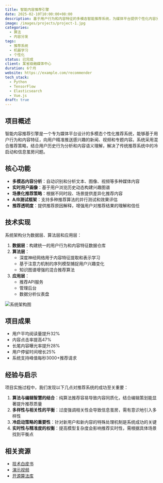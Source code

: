 ```yaml
---
title: 智能内容推荐引擎
date: 2025-02-10T10:00:00+08:00
description: 基于用户行为和内容特征的多模态智能推荐系统，为媒体平台提供个性化内容分发解决方案。
image: /images/projects/project-1.jpg
categories:
  - 算法
  - 内容分发
tags:
  - 推荐系统
  - 机器学习
  - 个性化
status: 已完成
client: 某省级融媒体中心
duration: 6个月
website: https://example.com/recommender
tech_stack:
  - Python
  - TensorFlow
  - Elasticsearch
  - Vue.js
draft: true
---
```


## 项目概述

智能内容推荐引擎是一个专为媒体平台设计的多模态个性化推荐系统，能够基于用户行为和内容特征，向用户精准推送感兴趣的新闻、视频和专题内容。系统采用混合推荐策略，结合用户历史行为分析和内容语义理解，解决了传统推荐系统中的冷启动和信息茧房问题。

## 核心功能

- **多模态内容分析**：自动识别和分析文本、图像、视频等多种媒体内容
- **实时用户画像**：基于用户浏览历史动态构建兴趣图谱
- **场景化推荐策略**：根据不同时段、场景提供差异化推荐内容
- **A/B测试框架**：支持多种推荐算法的并行测试和效果评估
- **推荐透明度**：提供推荐原因解释，增强用户对推荐结果的理解和信任

## 技术实现

系统架构分为数据层、算法层和应用层：

1. **数据层**：构建统一的用户行为和内容特征数据仓库
2. **算法层**：
   - 深度神经网络用于内容特征提取和表示学习
   - 基于注意力机制的序列模型捕捉用户兴趣变化
   - 知识图谱增强的混合推荐算法
3. **应用层**：
   - 推荐API服务
   - 管理后台
   - 数据分析仪表盘

![系统架构图](/images/projects/project-1-architecture.png)

## 项目成果

- 用户平均阅读量提升32%
- 内容点击率提高47%
- 长尾内容曝光率提升28%
- 用户停留时间增长25%
- 系统支持峰值每秒3000+推荐请求

## 经验与启示

项目实施过程中，我们发现以下几点对推荐系统的成功至关重要：

1. **算法与编辑智慧的结合**：纯算法推荐容易导致内容同质化，结合编辑策划能显著提升推荐质量
2. **多样性与相关性的平衡**：过度强调相关性会导致信息茧房，需有意识地引入多样性
3. **冷启动策略的重要性**：针对新用户和新内容的特殊处理机制是系统成功的关键
4. **实时性与精准度的权衡**：提高模型复杂度会影响推荐实时性，需根据具体场景找到平衡点

## 相关资源

- [技术白皮书](https://example.com/whitepaper.pdf)
- [演示视频](https://example.com/demo-video)
- [开源算法库](https://github.com/username/recommendation-engine) 